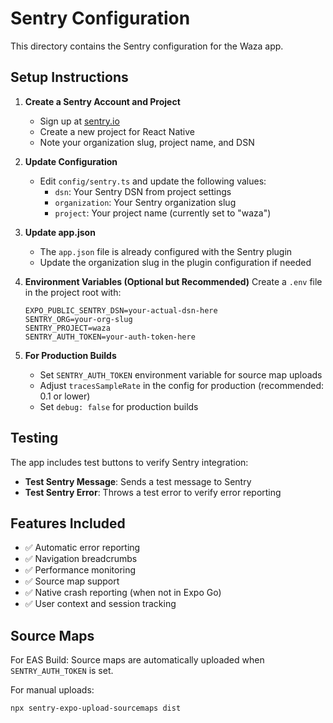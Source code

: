 # Sentry Configuration

This directory contains the Sentry configuration for the Waza app.

## Setup Instructions

1. **Create a Sentry Account and Project**
   - Sign up at [sentry.io](https://sentry.io)
   - Create a new project for React Native
   - Note your organization slug, project name, and DSN

2. **Update Configuration**
   - Edit `config/sentry.ts` and update the following values:
     - `dsn`: Your Sentry DSN from project settings
     - `organization`: Your Sentry organization slug
     - `project`: Your project name (currently set to "waza")

3. **Update app.json**
   - The `app.json` file is already configured with the Sentry plugin
   - Update the organization slug in the plugin configuration if needed

4. **Environment Variables (Optional but Recommended)**
   Create a `.env` file in the project root with:
   ```
   EXPO_PUBLIC_SENTRY_DSN=your-actual-dsn-here
   SENTRY_ORG=your-org-slug
   SENTRY_PROJECT=waza
   SENTRY_AUTH_TOKEN=your-auth-token-here
   ```

5. **For Production Builds**
   - Set `SENTRY_AUTH_TOKEN` environment variable for source map uploads
   - Adjust `tracesSampleRate` in the config for production (recommended: 0.1 or lower)
   - Set `debug: false` for production builds

## Testing

The app includes test buttons to verify Sentry integration:
- **Test Sentry Message**: Sends a test message to Sentry
- **Test Sentry Error**: Throws a test error to verify error reporting

## Features Included

- ✅ Automatic error reporting
- ✅ Navigation breadcrumbs
- ✅ Performance monitoring
- ✅ Source map support
- ✅ Native crash reporting (when not in Expo Go)
- ✅ User context and session tracking

## Source Maps

For EAS Build: Source maps are automatically uploaded when `SENTRY_AUTH_TOKEN` is set.

For manual uploads:
```bash
npx sentry-expo-upload-sourcemaps dist
```